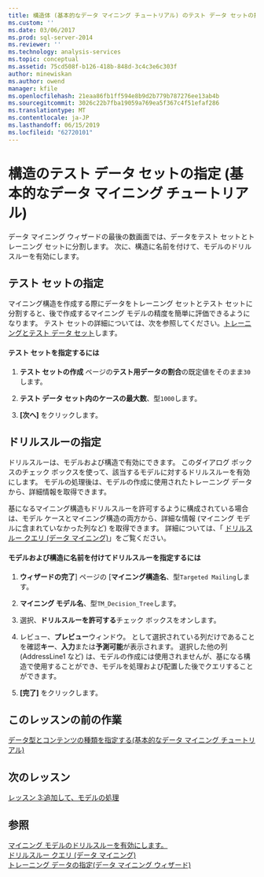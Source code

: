 ```yaml
---
title: 構造体 (基本的なデータ マイニング チュートリアル) のテスト データ セットの指定 |Microsoft Docs
ms.custom: ''
ms.date: 03/06/2017
ms.prod: sql-server-2014
ms.reviewer: ''
ms.technology: analysis-services
ms.topic: conceptual
ms.assetid: 75cd508f-b126-418b-848d-3c4c3e6c303f
author: minewiskan
ms.author: owend
manager: kfile
ms.openlocfilehash: 21eaa86fb1ff594e8b9d2b779b787276ee13ab4b
ms.sourcegitcommit: 3026c22b7fba19059a769ea5f367c4f51efaf286
ms.translationtype: MT
ms.contentlocale: ja-JP
ms.lasthandoff: 06/15/2019
ms.locfileid: "62720101"
---
```

# <a name="specifying-a-testing-data-set-for-the-structure-basic-data-mining-tutorial"></a>構造のテスト データ セットの指定 (基本的なデータ マイニング チュートリアル)
  データ マイニング ウィザードの最後の数画面では、データをテスト セットとトレーニング セットに分割します。 次に、構造に名前を付けて、モデルのドリルスルーを有効にします。  
  
## <a name="specifying-a-testing-set"></a>テスト セットの指定  
 マイニング構造を作成する際にデータをトレーニング セットとテスト セットに分割すると、後で作成するマイニング モデルの精度を簡単に評価できるようになります。 テスト セットの詳細については、次を参照してください。[トレーニングとテスト データ セット](../../2014/analysis-services/data-mining/training-and-testing-data-sets.md)します。  
  
#### <a name="to-specify-the-testing-set"></a>テスト セットを指定するには  
  
1.  **テスト セットの作成** ページの**テスト用データの割合**の既定値をそのまま`30`します。  
  
2.  **テスト データ セット内のケースの最大数**、型`1000`します。  
  
3.  **[次へ]** をクリックします。  
  
## <a name="specifying-drillthrough"></a>ドリルスルーの指定  
 ドリルスルーは、モデルおよび構造で有効にできます。 このダイアログ ボックスのチェック ボックスを使って、該当するモデルに対するドリルスルーを有効にします。 モデルの処理後は、モデルの作成に使用されたトレーニング データから、詳細情報を取得できます。  
  
 基になるマイニング構造もドリルスルーを許可するように構成されている場合は、モデル ケースとマイニング構造の両方から、詳細な情報 (マイニング モデルに含まれていなかった列など) を取得できます。 詳細については、「 [ドリルスルー クエリ (データ マイニング)](../../2014/analysis-services/data-mining/drillthrough-queries-data-mining.md)」をご覧ください。  
  
#### <a name="to-name-the-model-and-structure-and-specify-drillthrough"></a>モデルおよび構造に名前を付けてドリルスルーを指定するには  
  
1.  **ウィザードの完了**] ページの [**マイニング構造名**、型`Targeted Mailing`します。  
  
2.  **マイニング モデル名**、型`TM_Decision_Tree`します。  
  
3.  選択、**ドリルスルーを許可する**チェック ボックスをオンします。  
  
4.  レビュー、**プレビュー**ウィンドウ。 として選択されている列だけであることを確認**キー**、**入力**または**予測可能**が表示されます。 選択した他の列 (AddressLine1 など) は、モデルの作成には使用されませんが、基になる構造で使用することができ、モデルを処理および配置した後でクエリすることができます。  
  
5.  **[完了]** をクリックします。  
  
## <a name="previous-task-in-lesson"></a>このレッスンの前の作業  
 [データ型とコンテンツの種類を指定する&#40;基本的なデータ マイニング チュートリアル&#41;](../../2014/tutorials/specifying-the-data-type-and-content-type-basic-data-mining-tutorial.md)  
  
## <a name="next-lesson"></a>次のレッスン  
 [レッスン 3:追加して、モデルの処理](../../2014/tutorials/lesson-3-adding-and-processing-models.md)  
  
## <a name="see-also"></a>参照  
 [マイニング モデルのドリルスルーを有効にします。](../../2014/analysis-services/data-mining/enable-drillthrough-for-a-mining-model.md)   
 [ドリルスルー クエリ (データ マイニング)](../../2014/analysis-services/data-mining/drillthrough-queries-data-mining.md)   
 [トレーニング データの指定&#40;データ マイニング ウィザード&#41;](../../2014/analysis-services/specify-the-training-data-data-mining-wizard.md)  
  
  

